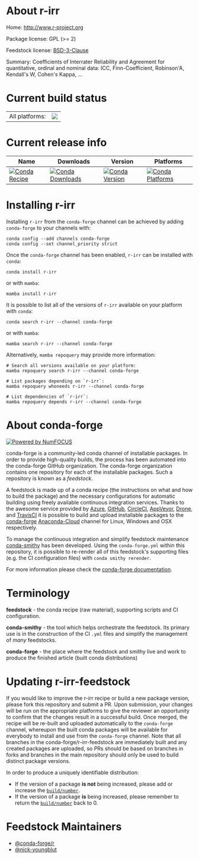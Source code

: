 About r-irr
===========

Home: http://www.r-project.org

Package license: GPL (>= 2)

Feedstock license: [BSD-3-Clause](https://github.com/conda-forge/r-irr-feedstock/blob/main/LICENSE.txt)

Summary: Coefficients of Interrater Reliability and Agreement for quantitative, ordinal and nominal data: ICC, Finn-Coefficient, Robinson'A, Kendall's W, Cohen's Kappa, ...

Current build status
====================


<table><tr><td>All platforms:</td>
    <td>
      <a href="https://dev.azure.com/conda-forge/feedstock-builds/_build/latest?definitionId=5750&branchName=main">
        <img src="https://dev.azure.com/conda-forge/feedstock-builds/_apis/build/status/r-irr-feedstock?branchName=main">
      </a>
    </td>
  </tr>
</table>

Current release info
====================

| Name | Downloads | Version | Platforms |
| --- | --- | --- | --- |
| [![Conda Recipe](https://img.shields.io/badge/recipe-r--irr-green.svg)](https://anaconda.org/conda-forge/r-irr) | [![Conda Downloads](https://img.shields.io/conda/dn/conda-forge/r-irr.svg)](https://anaconda.org/conda-forge/r-irr) | [![Conda Version](https://img.shields.io/conda/vn/conda-forge/r-irr.svg)](https://anaconda.org/conda-forge/r-irr) | [![Conda Platforms](https://img.shields.io/conda/pn/conda-forge/r-irr.svg)](https://anaconda.org/conda-forge/r-irr) |

Installing r-irr
================

Installing `r-irr` from the `conda-forge` channel can be achieved by adding `conda-forge` to your channels with:

```
conda config --add channels conda-forge
conda config --set channel_priority strict
```

Once the `conda-forge` channel has been enabled, `r-irr` can be installed with `conda`:

```
conda install r-irr
```

or with `mamba`:

```
mamba install r-irr
```

It is possible to list all of the versions of `r-irr` available on your platform with `conda`:

```
conda search r-irr --channel conda-forge
```

or with `mamba`:

```
mamba search r-irr --channel conda-forge
```

Alternatively, `mamba repoquery` may provide more information:

```
# Search all versions available on your platform:
mamba repoquery search r-irr --channel conda-forge

# List packages depending on `r-irr`:
mamba repoquery whoneeds r-irr --channel conda-forge

# List dependencies of `r-irr`:
mamba repoquery depends r-irr --channel conda-forge
```


About conda-forge
=================

[![Powered by
NumFOCUS](https://img.shields.io/badge/powered%20by-NumFOCUS-orange.svg?style=flat&colorA=E1523D&colorB=007D8A)](https://numfocus.org)

conda-forge is a community-led conda channel of installable packages.
In order to provide high-quality builds, the process has been automated into the
conda-forge GitHub organization. The conda-forge organization contains one repository
for each of the installable packages. Such a repository is known as a *feedstock*.

A feedstock is made up of a conda recipe (the instructions on what and how to build
the package) and the necessary configurations for automatic building using freely
available continuous integration services. Thanks to the awesome service provided by
[Azure](https://azure.microsoft.com/en-us/services/devops/), [GitHub](https://github.com/),
[CircleCI](https://circleci.com/), [AppVeyor](https://www.appveyor.com/),
[Drone](https://cloud.drone.io/welcome), and [TravisCI](https://travis-ci.com/)
it is possible to build and upload installable packages to the
[conda-forge](https://anaconda.org/conda-forge) [Anaconda-Cloud](https://anaconda.org/)
channel for Linux, Windows and OSX respectively.

To manage the continuous integration and simplify feedstock maintenance
[conda-smithy](https://github.com/conda-forge/conda-smithy) has been developed.
Using the ``conda-forge.yml`` within this repository, it is possible to re-render all of
this feedstock's supporting files (e.g. the CI configuration files) with ``conda smithy rerender``.

For more information please check the [conda-forge documentation](https://conda-forge.org/docs/).

Terminology
===========

**feedstock** - the conda recipe (raw material), supporting scripts and CI configuration.

**conda-smithy** - the tool which helps orchestrate the feedstock.
                   Its primary use is in the construction of the CI ``.yml`` files
                   and simplify the management of *many* feedstocks.

**conda-forge** - the place where the feedstock and smithy live and work to
                  produce the finished article (built conda distributions)


Updating r-irr-feedstock
========================

If you would like to improve the r-irr recipe or build a new
package version, please fork this repository and submit a PR. Upon submission,
your changes will be run on the appropriate platforms to give the reviewer an
opportunity to confirm that the changes result in a successful build. Once
merged, the recipe will be re-built and uploaded automatically to the
`conda-forge` channel, whereupon the built conda packages will be available for
everybody to install and use from the `conda-forge` channel.
Note that all branches in the conda-forge/r-irr-feedstock are
immediately built and any created packages are uploaded, so PRs should be based
on branches in forks and branches in the main repository should only be used to
build distinct package versions.

In order to produce a uniquely identifiable distribution:
 * If the version of a package **is not** being increased, please add or increase
   the [``build/number``](https://docs.conda.io/projects/conda-build/en/latest/resources/define-metadata.html#build-number-and-string).
 * If the version of a package **is** being increased, please remember to return
   the [``build/number``](https://docs.conda.io/projects/conda-build/en/latest/resources/define-metadata.html#build-number-and-string)
   back to 0.

Feedstock Maintainers
=====================

* [@conda-forge/r](https://github.com/conda-forge/r/)
* [@nick-youngblut](https://github.com/nick-youngblut/)

